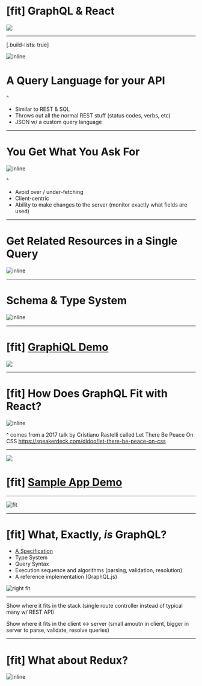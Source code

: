 # [fit] GraphQL & React

![](images/pbj.jpg)

---

[.build-lists: true]

![inline](images/graphql-logo.png)

# A Query Language for your API

^
* Similar to REST & SQL
* Throws out all the normal REST stuff (status codes, verbs, etc)
* JSON w/ a custom query language

---

# You Get What You Ask For

![inline](images/sample-query-and-response.png)

^
* Avoid over / under-fetching
* Client-centric
* Ability to make changes to the server (monitor exactly what fields are used)

---

# Get Related Resources in a Single Query

![inline](images/query-related-types.png)

---

# Schema & Type System

![inline](images/type-system-static.gif)

---

# [fit] [GraphiQL Demo](https://developer.github.com/v4/explorer/)

![](images/graphiql.png)

[rest api for user]: https://api.github.com/users/christoomey

---

# [fit] How Does GraphQL Fit with React?

![inline](images/separation-of-concerns.jpg)

^
comes from a 2017 talk by Cristiano Rastelli called Let There Be Peace On CSS
https://speakerdeck.com/didoo/let-there-be-peace-on-css

---

![](images/app-demo.png)

# [fit] [Sample App Demo](http://localhost:1234/users/)

---

![fit](images/react-native-graphql-github.jpg)

---

# [fit] What, Exactly, _is_ GraphQL?

* [A Specification][]
* Type System
* Query Syntax
* Execution sequence and algorithms (parsing, validation, resolution)
* A reference implementation (GraphQL.js)

![right fit](images/graphql-spec.png)

[a specification]: http://facebook.github.io/graphql/October2016/

---

Show where it fits in the stack (single route controller instead of typical
many w/ REST API)

Show where it fits in the client <-> server (small amoutn in client, bigger in
server to parse, validate, resolve queries)

---

# [fit] What about Redux?

![inline](images/dan-abramov-redux-fetch-tweet.png)
